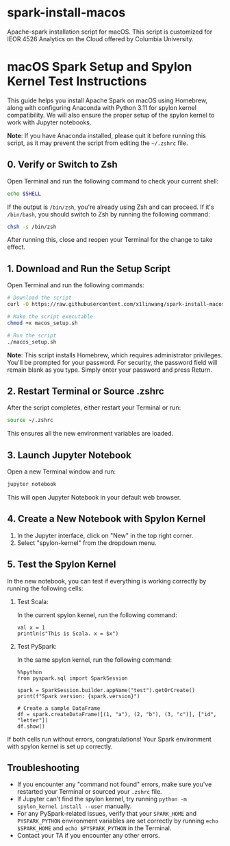 # spark-install-macos
Apache-spark installation script for macOS. This script is customized for IEOR 4526 Analytics on the Cloud offered by Columbia University.

# macOS Spark Setup and Spylon Kernel Test Instructions
This guide helps you install Apache Spark on macOS using Homebrew, along with configuring Anaconda with Python 3.11 for spylon kernel compatibility. We will also ensure the proper setup of the spylon kernel to work with Jupyter notebooks.

**Note**: If you have Anaconda installed, please quit it before running this script, as it may prevent the script from editing the `~/.zshrc` file.   

## 0. Verify or Switch to Zsh
Open Terminal and run the following command to check your current shell:

```bash
echo $SHELL
```
If the output is `/bin/zsh`, you're already using Zsh and can proceed. 
If it's `/bin/bash`, you should switch to Zsh by running the following command:

```bash
chsh -s /bin/zsh
```
After running this, close and reopen your Terminal for the change to take effect.

## 1. Download and Run the Setup Script

Open Terminal and run the following commands:

```bash
# Download the script
curl -O https://raw.githubusercontent.com/x1linwang/spark-install-macos/main/macos_setup.sh

# Make the script executable
chmod +x macos_setup.sh

# Run the script
./macos_setup.sh
```
**Note**: This script installs Homebrew, which requires administrator privileges. You'll be prompted for your password. For security, the password field will remain blank as you type. Simply enter your password and press Return.  

## 2. Restart Terminal or Source .zshrc

After the script completes, either restart your Terminal or run:

```bash
source ~/.zshrc
```

This ensures all the new environment variables are loaded.

## 3. Launch Jupyter Notebook

Open a new Terminal window and run:

```bash
jupyter notebook
```

This will open Jupyter Notebook in your default web browser.

## 4. Create a New Notebook with Spylon Kernel

1. In the Jupyter interface, click on "New" in the top right corner.
2. Select "spylon-kernel" from the dropdown menu.

## 5. Test the Spylon Kernel

In the new notebook, you can test if everything is working correctly by running the following cells:

1. Test Scala:

   In the current spylon kernel, run the following command:
   ```
   val x = 1
   println(s"This is Scala. x = $x")
   ```

2. Test PySpark:

   In the same spylon kernel, run the following command:
   ```
   %%python
   from pyspark.sql import SparkSession

   spark = SparkSession.builder.appName("test").getOrCreate()
   print(f"Spark version: {spark.version}")

   # Create a sample DataFrame
   df = spark.createDataFrame([(1, "a"), (2, "b"), (3, "c")], ["id", "letter"])
   df.show()
   ```

If both cells run without errors, congratulations! Your Spark environment with spylon kernel is set up correctly.

## Troubleshooting

- If you encounter any "command not found" errors, make sure you've restarted your Terminal or sourced your `.zshrc` file.
- If Jupyter can't find the spylon kernel, try running `python -m spylon_kernel install --user` manually.
- For any PySpark-related issues, verify that your `SPARK_HOME` and `PYSPARK_PYTHON` environment variables are set correctly by running `echo $SPARK_HOME` and `echo $PYSPARK_PYTHON` in the Terminal.
- Contact your TA if you encounter any other errors.
